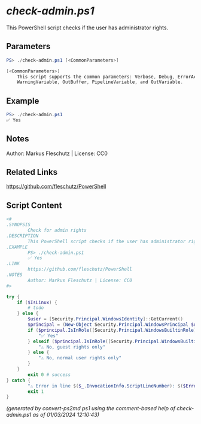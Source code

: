 *check-admin.ps1*
================

This PowerShell script checks if the user has administrator rights.

Parameters
----------
```powershell
PS> ./check-admin.ps1 [<CommonParameters>]

[<CommonParameters>]
    This script supports the common parameters: Verbose, Debug, ErrorAction, ErrorVariable, WarningAction, 
    WarningVariable, OutBuffer, PipelineVariable, and OutVariable.
```

Example
-------
```powershell
PS> ./check-admin.ps1
✅ Yes

```

Notes
-----
Author: Markus Fleschutz | License: CC0

Related Links
-------------
https://github.com/fleschutz/PowerShell

Script Content
--------------
```powershell
<#
.SYNOPSIS
        Check for admin rights
.DESCRIPTION
        This PowerShell script checks if the user has administrator rights.
.EXAMPLE
        PS> ./check-admin.ps1
        ✅ Yes
.LINK
        https://github.com/fleschutz/PowerShell
.NOTES
        Author: Markus Fleschutz | License: CC0
#>

try {
	if ($IsLinux) {
		# todo
	} else {
		$user = [Security.Principal.WindowsIdentity]::GetCurrent()
		$principal = (New-Object Security.Principal.WindowsPrincipal $user)
		if ($principal.IsInRole([Security.Principal.WindowsBuiltinRole]::Administrator)) {
			"✅ Yes"
		} elseif ($principal.IsInRole([Security.Principal.WindowsBuiltinRole]::Guest)) {
			"⚠️ No, guest rights only"
		} else {
			"⚠️ No, normal user rights only"
		}
	}  
        exit 0 # success
} catch {
        "⚠️ Error in line $($_.InvocationInfo.ScriptLineNumber): $($Error[0])"
        exit 1
}	
```

*(generated by convert-ps2md.ps1 using the comment-based help of check-admin.ps1 as of 01/03/2024 12:10:43)*
